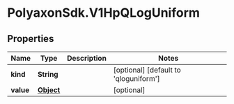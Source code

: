 # PolyaxonSdk.V1HpQLogUniform

## Properties

Name | Type | Description | Notes
------------ | ------------- | ------------- | -------------
**kind** | **String** |  | [optional] [default to &#39;qloguniform&#39;]
**value** | [**Object**](.md) |  | [optional] 


